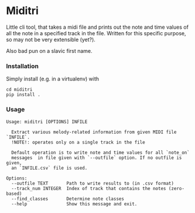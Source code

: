 # Miditri
Little cli tool, that takes a midi file and prints out the note and time values of all the note in a specified track in the file.
Written for this specific purpose, so may not be very extensible (yet?).

Also bad pun on a slavic first name.

### Installation
Simply install (e.g. in a virtualenv) with
```
cd miditri 
pip install .
```

### Usage
```
Usage: miditri [OPTIONS] INFILE

  Extract various melody-related information from given MIDI file `INFILE`.
  !NOTE!: operates only on a single track in the file

  Default operation is to write note and time values for all `note_on`
  messages  in file given with `--outfile` option. If no outfile is given,
  an `INFILE.csv` file is used.

Options:
  --outfile TEXT       Path to write results to (in .csv format)
  --track_num INTEGER  Index of track that contains the notes (zero-based)
  --find_classes       Determine note classes
  --help               Show this message and exit.
```
